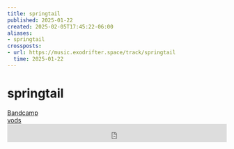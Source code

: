 ```yaml
---
title: springtail
published: 2025-01-22
created: 2025-02-05T17:45:22-06:00
aliases:
- springtail
crossposts:
- url: https://music.exodrifter.space/track/springtail
  time: 2025-01-22
---
```


# springtail

<div class="flex">
<div><i class="ri-store-2-fill"></i> <a href="https://music.exodrifter.space/track/springtail">Bandcamp</a></div>
<div><i class="ri-video-fill"></i> <a href="https://vods.exodrifter.space/tag/song-springtail">vods</a></div>
</div>

<iframe style="border: 0; width: 100%; max-width: 700px; height: 42px;" src="https://bandcamp.com/EmbeddedPlayer/album=253081176/size=small/bgcol=ffffff/linkcol=0687f5/track=176194050/transparent=true/" seamless><a href="https://music.exodrifter.space/album/future-formant">future formant by exodrifter</a></iframe>
